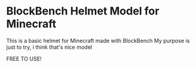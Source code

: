 # BlockBench Helmet Model for Minecraft
This is a basic helmet for Minecraft made with BlockBench
My purpose is just to try, i think that's nice model

FREE TO USE!
